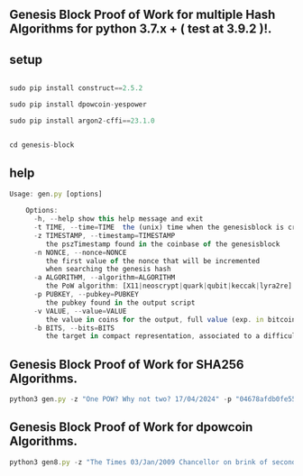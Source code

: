 ## Genesis Block Proof of Work for multiple Hash Algorithms for python 3.7.x + ( test at 3.9.2 )!.


## setup

```js

sudo pip install construct==2.5.2

sudo pip install dpowcoin-yespower

sudo pip install argon2-cffi==23.1.0


cd genesis-block

```

## help

```js 
Usage: gen.py [options]
    
    Options:
      -h, --help show this help message and exit
      -t TIME, --time=TIME  the (unix) time when the genesisblock is created
      -z TIMESTAMP, --timestamp=TIMESTAMP
         the pszTimestamp found in the coinbase of the genesisblock
      -n NONCE, --nonce=NONCE
         the first value of the nonce that will be incremented
         when searching the genesis hash
      -a ALGORITHM, --algorithm=ALGORITHM
         the PoW algorithm: [X11|neoscrypt|quark|qubit|keccak|lyra2re]
      -p PUBKEY, --pubkey=PUBKEY
         the pubkey found in the output script
      -v VALUE, --value=VALUE
         the value in coins for the output, full value (exp. in bitcoin 5000000000 - To get other coins value: Block Value * 100000000)
      -b BITS, --bits=BITS
         the target in compact representation, associated to a difficulty of 1
```



## Genesis Block Proof of Work for SHA256 Algorithms.

```js
python3 gen.py -z "One POW? Why not two? 17/04/2024" -p "04678afdb0fe5548271967f1a67130b7105cd6a828e03909a67962e0ea1f61deb649f6bc3f4cef38c4f35504e51ec112de5c384df7ba0b8d578a4c702b6bf11d5f" -a dpowcoin -b 0x1f1fffff -t 1713510000 -n 8808588

```

## Genesis Block Proof of Work for dpowcoin Algorithms.

```js
python3 gen8.py -z "The Times 03/Jan/2009 Chancellor on brink of second bailout for banks" -p "04678afdb0fe5548271967f1a67130b7105cd6a828e03909a67962e0ea1f61deb649f6bc3f4cef38c4f35504e51ec112de5c384df7ba0b8d578a4c702b6bf11d5f" -a SHA256 -b 0x1d00ffff -t 1231006505 -n 2083236893

```